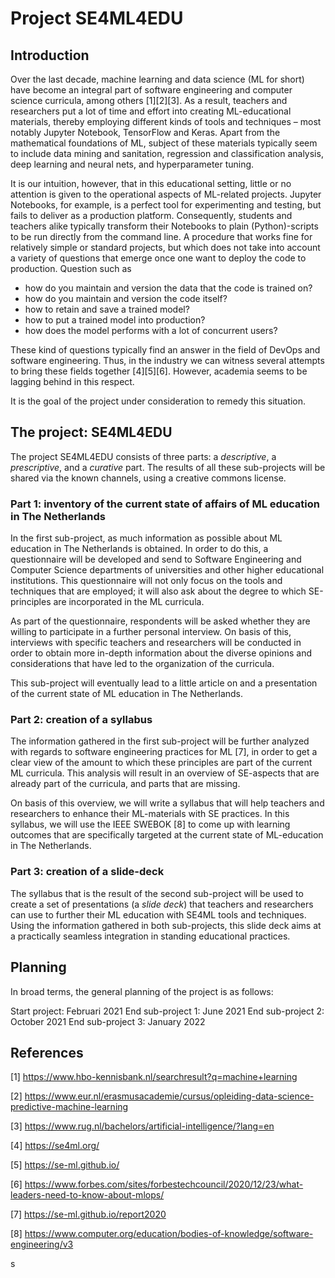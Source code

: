 # Project SE4ML4EDU

## Introduction

Over the last decade, machine learning and data science (ML for short) have become an integral part of software engineering and computer science curricula, among others [1][2][3]. As a result, teachers and researchers put a lot of time and effort into creating ML-educational materials, thereby employing different kinds of tools and techniques – most notably Jupyter Notebook, TensorFlow and Keras. Apart from the mathematical foundations of ML, subject of these materials typically seem to include data mining and sanitation, regression and classification analysis, deep learning and neural nets, and hyperparameter tuning.

It is our intuition, however, that in this educational setting, little or no attention is given to the operational aspects of ML-related projects. Jupyter Notebooks, for example, is a perfect tool for experimenting and testing, but fails to deliver as a production platform. Consequently, students and teachers alike typically transform their Notebooks to plain (Python)-scripts to be run directly from the command line. A procedure that works fine for relatively simple or standard projects, but which does not take into account a variety of questions that emerge once one want to deploy the code to production. Question such as

- how do you maintain and version the data that the code is trained on?
- how do you maintain and version the code itself?
- how to retain and save a trained model?
- how to put a trained model into production?
- how does the model performs with a lot of concurrent users?

These kind of questions typically find an answer in the field of DevOps and software engineering. Thus, in the industry we can witness several attempts to bring these fields together [4][5][6]. However, academia seems to be lagging behind in this respect.

It is the goal of the project under consideration to remedy this situation.


## The project: SE4ML4EDU

The project SE4ML4EDU consists of three parts: a *descriptive*, a *prescriptive*, and a *curative* part. The results of all these sub-projects will be shared via the known channels, using a creative commons license. 

### Part 1: inventory of the current state of affairs of ML education in The Netherlands

In the first sub-project, as much information as possible about ML education in The Netherlands is obtained. In order to do this, a questionnaire will be developed and send to Software Engineering and Computer Science departments of universities and other higher educational institutions. This questionnaire will not only focus on the tools and techniques that are employed; it will also ask about the degree to which SE-principles are incorporated in the ML curricula.

As part of the questionnaire, respondents will be asked whether they are willing to participate in a further personal interview. On basis of this, interviews with specific teachers and researchers will be conducted in order to obtain more in-depth information about the diverse opinions and considerations that have led to the organization of the curricula. 

This sub-project will eventually lead to a little article on and a presentation of the current state of ML education in The Netherlands.


### Part 2: creation of a syllabus

The information gathered in the first sub-project will be further analyzed with regards to software engineering practices for ML [7], in order to get a clear view of the amount to which these principles are part of the current ML curricula. This analysis will result in an overview of SE-aspects that are already part of the curricula, and parts that are missing.

On basis of this overview, we will write a syllabus that will help teachers and researchers to enhance their ML-materials with SE practices. In this syllabus, we will use the IEEE SWEBOK [8] to come up with learning outcomes that are specifically targeted at the current state of ML-education in The Netherlands.


### Part 3: creation of a slide-deck

The syllabus that is the result of the second sub-project will be used to create a set of presentations (a *slide deck*) that teachers and researchers can use to further their ML education with SE4ML tools and techniques. Using the information gathered in both sub-projects, this slide deck aims at a practically seamless integration in standing educational practices.



## Planning

In broad terms, the general planning of the project is as follows:

Start project: Februari 2021
End sub-project 1: June 2021
End sub-project 2: October 2021
End sub-project 3: January 2022

## References

[1] https://www.hbo-kennisbank.nl/searchresult?q=machine+learning

[2] https://www.eur.nl/erasmusacademie/cursus/opleiding-data-science-predictive-machine-learning

[3] https://www.rug.nl/bachelors/artificial-intelligence/?lang=en

[4] https://se4ml.org/

[5] https://se-ml.github.io/

[6] https://www.forbes.com/sites/forbestechcouncil/2020/12/23/what-leaders-need-to-know-about-mlops/

[7] https://se-ml.github.io/report2020

[8] https://www.computer.org/education/bodies-of-knowledge/software-engineering/v3

s

